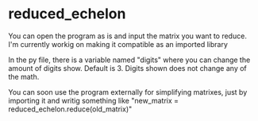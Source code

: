 # reduced_echelon

You can open the program as is and input the matrix you want to reduce. I'm currently workig on making it compatible as an imported library

In the py file, there is a variable named "digits" where you can change the amount of digits show. Default is 3.
Digits shown does not change any of the math.

You can soon use the program externally for simplifying matrixes, just by importing it and writig something like 
"new_matrix = reduced_echelon.reduce(old_matrix)"
